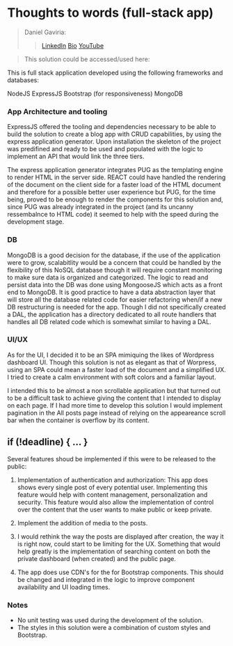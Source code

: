 # Thoughts to words (full-stack app)

> Daniel Gaviria:
>> [LinkedIn](https://www.linkedin.com/in/daniel-gaviria-dev/)
>> [Bio](https://www.danielgaviria.net/artist/daniel-gaviria/)
>> [YouTube](https://www.youtube.com/@gavirialive)

> This solution could be accessed/used here: 

This is full stack application developed using the following frameworks and databases:

NodeJS
ExpressJS
Bootstrap (for responsiveness)
MongoDB

### App Architecture and tooling

ExpressJS offered the tooling and dependencies necessary to be able to build the solution to create a blog app with CRUD capabilities, by using the express application generator. Upon installation the skeleton of the project was predifined and ready to be used and populated with the logic to implement an API that would link the three tiers.

The express application generator integrates PUG as the  templating engine to render HTML in the server side. REACT could have handled the rendering of the document on the client side for a faster load of the HTML document and therefore for a possible better user experience but PUG, for the time being, proved to be enough to render the components for this solution and, since PUG was already integrated in the project (and its uncanny ressembalnce to HTML code) it seemed to help with the speed during the development stage. 

### DB

MongoDB is a good decision for the database, if the use of the application were to grow, scalabitlity would be a concern that could be handled by the flexibility of this NoSQL database though it will require constant monitoring to make sure data is organized and categorized. The logic to read and persist data into the DB was done using MongooseJS which acts as a front end to MongoDB. It is good  practice to have a data abstraction layer that will store all the database related code for easier refactoring when/if a new DB restructuring is needed for the app. Though I did not specifically created a DAL, the application has a directory dedicated to all route handlers that handles all DB related code which is somewhat similar to having a DAL.

### UI/UX

As for the UI, I decided it to be an SPA mimiquing the likes of Wordpress dashboard UI. Though this solution is not as elegant as that of Worpress, using an SPA could mean a faster load of the document and a simplified UX. I tried to create a calm environment with soft colors and a familiar layout.

I intended this to be almost a non scrollable application but that turned out to be a difficult task to achieve giving the content that I intended to display on each page. If I had more time to develop this solution I would implement pagination in the All posts page instead of relying on the appeareance scroll bar when the container is overflow by its content.

## if (!deadline) { ... }

Several features shoud be implemented if this were to be released to the public:

1. Implementation of authentication and authorization: This app does shows every single post of every potential user. Implementing this feature would help with content management, personalization and security. This feature would also allow the implementation of control over the content that the user wants to make public or keep private.  

2. Implement the addition of media to the posts.

3. I would rethink the way the posts are displayed after creation, the way it is right now, could start to be limiting for the UX. Something that would help greatly is the implementation of searching content on both the private dashboard (when created) and the public page.

4. The app does use CDN's for the for Bootstrap components. This should be changed  and integrated in the logic to improve component availability and UI loading times.

### Notes

- No unit testing was used during the development of the solution.
- The styles in this solution were a combination of custom styles and Bootstrap.



